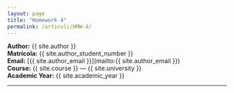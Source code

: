 ```yaml
---
layout: page
title: "Homework 4"
permalink: /articoli/HMW-4/
---
```


**Author:** {{ site.author }}  
**Matricola:** {{ site.author_student_number }}  
**Email:** [{{ site.author_email }}](mailto:{{ site.author_email }})  
**Course:** {{ site.course }} — {{ site.university }}  
**Academic Year:** {{ site.academic_year }}

---

